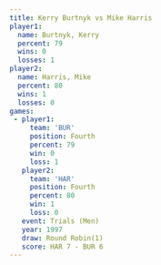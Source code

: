 ```yaml
---
title: Kerry Burtnyk vs Mike Harris
player1:              
  name: Burtnyk, Kerry
  percent: 79         
  wins: 0             
  losses: 1           
player2:              
  name: Harris, Mike  
  percent: 80         
  wins: 1             
  losses: 0           
games:
 - player1:          
     team: 'BUR'     
     position: Fourth
     percent: 79     
     win: 0          
     loss: 1         
   player2:          
     team: 'HAR'     
     position: Fourth
     percent: 80     
     win: 1          
     loss: 0         
   event: Trials (Men) 
   year: 1997          
   draw: Round Robin(1)
   score: HAR 7 - BUR 6
---
```

